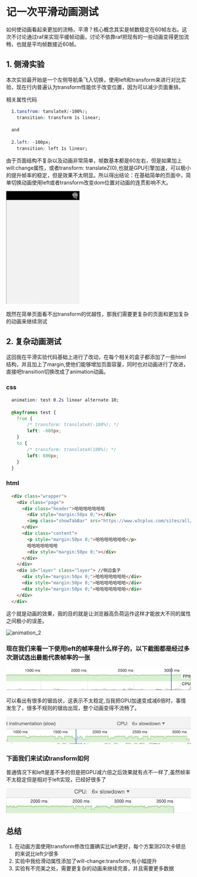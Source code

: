 # 记一次平滑动画测试

如何使动画看起来更加的流畅，平滑？核心概念其实是帧数稳定在60帧左右。这次不讨论通过raf来实现平缓帧动画，讨论不依靠raf把现有的一些动画变得更加流畅，也就是平均帧数接近60帧。

## 1. 侧滑实验

本次实验最开始是一个左侧导航条飞入切换，使用left和transform来进行对比实验，现在行内普遍认为transform性能优于改变位置，因为可以减少页面重排。

相关属性代码

```css
  1.tansfrom: tanslateX(-100%);
    transition: transform 1s linear;

  and

  2.left: -100px;
    transition: left 1s linear;

```

由于页面结构不复杂以及动画非常简单，帧数基本都是60左右，但是如果加上will:change属性，或者transform: translateZ(0),也就是GPU引擎加速，可以极小的提升帧率的稳定，但是效果不太明显。所以得出结论：在基础简单的页面中，简单切换动画使用left或者transform改变dom位置对动画的连贯影响不大。

![animation](./animation.gif)

既然在简单页面看不出transform的优越性，那我们需要更复杂的页面和更加复杂的动画来继续测试

## 2. 复杂动画测试

这回我在平滑实验代码基础上进行了改动，在每个相关的盒子都添加了一些html结构，并且加上了margin,使他们能够增加页面容量，同时也对动画进行了改进，直接吧transition切换改成了animation动画。

### css

```css
  animation: test 0.2s linear alternate 10;

  @keyframes test {
    from {
        /* transform: translateX(-100%); */
        left: -600px;
    }
    to {
        /* transform: translateX(100%); */
        left: 600px;
    }
  }
```

### html

```html
  <div class="wrapper">
    <div class="page">
      <div class="header">哈哈哈哈哈哈哈
        <div style="margin:50px 0;"></div>
        <img class="showTabBar" src="https://www.w3cplus.com/sites/all/themes/w3cplusV2/images/logo.png" alt="">
      </div>
      <div class="content">
        <p style="margin:50px 0;">哈哈哈哈哈哈哈</p>
        哈哈哈哈哈哈哈
        <div style="margin:50px 0;"></div>
      </div>
    </div>
    <div id="layer" class="layer"> //侧边盒子
      <div style="margin:50px 0;">哈哈哈哈哈哈哈</div>
      <div style="margin:50px 0;">哈哈哈哈哈哈哈</div>
      <div style="margin:50px 0;">哈哈哈哈哈哈哈</div>
    </div>
  </div>
```

这个就是动画的效果，我的目的就是让浏览器高负荷运作这样才能放大不同的属性之间极小的误差。

![animation_2](./animation_2.gif)

### 现在我们来看一下使用left的帧率是什么样子的，以下截图都是经过多次测试选出最能代表帧率的一张

![animation_3](./animation_3.png)

可以看出有很多的锯齿状，这表示不太稳定,当我把GPU加速变成减6倍时，事情发生了，很多不规则的锯齿出现，整个动画变得不流畅了。

![animation_4](./animation_4.png)


### 下面我们来试试transform如何

普通情况下和left是差不多的但是把GPU减六倍之后效果就有点不一样了,虽然帧率不太稳定但是相对于left实现，已经好很多了

![animation_6](./animation_6.png)

## 总结

1. 在动画方面使用transform修改位置确实比left更好，每个方案测20次卡顿总的来说比left少很多
2. 实验中我给滑动属性添加了will-change:transform;有小幅提升
3. 实验有不完美之处，需要更复杂的动画来继续完善，并且需要更多数据
